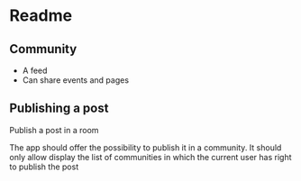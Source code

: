# Readme

## Community

* A feed
* Can share events and pages

## Publishing a post

Publish a post in a room

The app should offer the possibility to publish it in a community. It should only allow display the list of communities in which the current user has right to publish the post